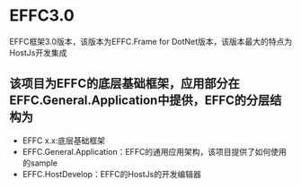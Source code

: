 # EFFC3.0
EFFC框架3.0版本，该版本为EFFC.Frame for DotNet版本，该版本最大的特点为HostJs开发集成

## 该项目为EFFC的底层基础框架，应用部分在EFFC.General.Application中提供，EFFC的分层结构为
* EFFC x.x:底层基础框架
* EFFC.General.Application：EFFC的通用应用架构，该项目提供了如何使用的sample
* EFFC.HostDevelop：EFFC的HostJs的开发编辑器
